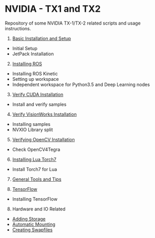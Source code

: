 # NVIDIA - TX1 and TX2

Repository of some NVIDIA TX-1/TX-2 related scripts and usage instructions.

1. [Basic Installation and Setup](pages/initial_setup.md)
* Initial Setup
* JetPack Installation

2. [Installing ROS](pages/ros_install.md)
* Installing ROS Kinetic
* Setting up workspace
* Independent workspace for Python3.5 and Deep Learning nodes

3. [Verify CUDA Installation](pages/verify_cuda.md)
* Install and verify samples

4. [Verify VisionWorks Installation](pages/verify_vw.md)
* Installing samples
* NVXIO Library split

5. [Verifying OpenCV Installation](pages/verify_opencv.md)
* Check OpenCV4Tegra

6. [Installing Lua Torch7](pages/install_torch7.md)
* Install Torch7 for Lua

7. [General Tools and Tips](pages/basic_tools.md)

8. [TensorFlow](pages/tensorflow.md)
* Installing TensorFlow

8. Hardware and IO Related
* [Adding Storage](http://www.youtube.com/watch?v=6nzWt42mzqk)
* [Automatic Mounting](http://www.youtube.com/watch?v=6nzWt42mzqk)
* [Creating Swapfiles](http://www.youtube.com/watch?v=pmJsLYlCy0w)

